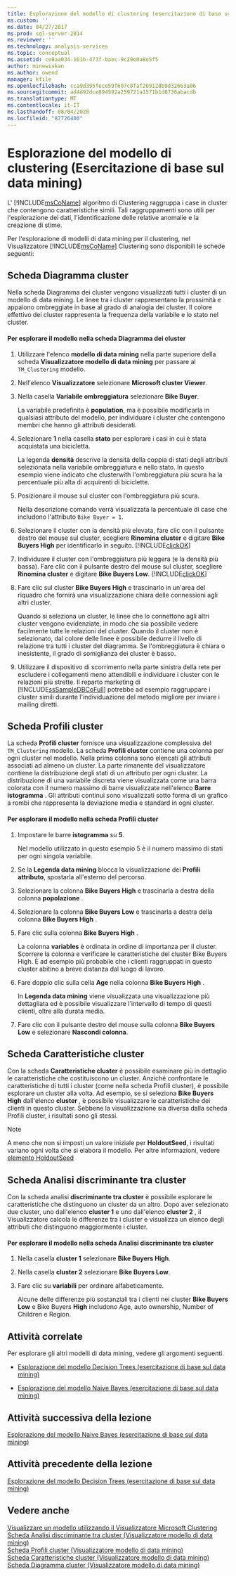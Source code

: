 ```yaml
---
title: Esplorazione del modello di clustering (esercitazione di base sul data mining) | Microsoft Docs
ms.custom: ''
ms.date: 04/27/2017
ms.prod: sql-server-2014
ms.reviewer: ''
ms.technology: analysis-services
ms.topic: conceptual
ms.assetid: ce8aa034-161b-473f-baec-9c29e0a8e5f5
author: minewiskan
ms.author: owend
manager: kfile
ms.openlocfilehash: cca9d395fece59f607c8faf209128b9d32663a06
ms.sourcegitcommit: ad4d92dce894592a259721a1571b1d8736abacdb
ms.translationtype: MT
ms.contentlocale: it-IT
ms.lasthandoff: 08/04/2020
ms.locfileid: "87726400"
---
```

# <a name="exploring-the-clustering-model-basic-data-mining-tutorial"></a>Esplorazione del modello di clustering (Esercitazione di base sul data mining)
  L' [!INCLUDE[msCoName](../includes/msconame-md.md)] algoritmo di Clustering raggruppa i case in cluster che contengono caratteristiche simili. Tali raggruppamenti sono utili per l'esplorazione dei dati, l'identificazione delle relative anomalie e la creazione di stime.  
  
 Per l'esplorazione di modelli di data mining per il clustering, nel Visualizzatore [!INCLUDE[msCoName](../includes/msconame-md.md)] Clustering sono disponibili le schede seguenti:  
  

  
##  <a name="cluster-diagram-tab"></a><a name="ClusterDiagramTab"></a>Scheda Diagramma cluster  
 Nella scheda Diagramma dei cluster vengono visualizzati tutti i cluster di un modello di data mining. Le linee tra i cluster rappresentano la prossimità e appaiono ombreggiate in base al grado di analogia dei cluster. Il colore effettivo dei cluster rappresenta la frequenza della variabile e lo stato nel cluster.  
  
#### <a name="to-explore-the-model-in-the-cluster-diagram-tab"></a>Per esplorare il modello nella scheda Diagramma dei cluster  
  
1.  Utilizzare l'elenco **modello di data mining** nella parte superiore della scheda **Visualizzatore modello di data mining** per passare al `TM_Clustering` modello.  
  
2.  Nell'elenco **Visualizzatore** selezionare **Microsoft cluster Viewer**.  
  
3.  Nella casella **Variabile ombreggiatura** selezionare **Bike Buyer**.  
  
     La variabile predefinita è **population**, ma è possibile modificarla in qualsiasi attributo del modello, per individuare i cluster che contengono membri che hanno gli attributi desiderati.  
  
4.  Selezionare **1** nella casella **stato** per esplorare i casi in cui è stata acquistata una bicicletta.  
  
     La legenda **densità** descrive la densità della coppia di stati degli attributi selezionata nella variabile ombreggiatura e nello stato. In questo esempio viene indicato che clusterwith l'ombreggiatura più scura ha la percentuale più alta di acquirenti di biciclette.  
  
5.  Posizionare il mouse sul cluster con l'ombreggiatura più scura.  
  
     Nella descrizione comando verrà visualizzata la percentuale di case che includono l'attributo `Bike Buyer = 1`.  
  
6.  Selezionare il cluster con la densità più elevata, fare clic con il pulsante destro del mouse sul cluster, scegliere **Rinomina cluster** e digitare **Bike Buyers High** per identificarlo in seguito. [!INCLUDE[clickOK](../includes/clickok-md.md)]  
  
7.  Individuare il cluster con l'ombreggiatura più leggera (e la densità più bassa). Fare clic con il pulsante destro del mouse sul cluster, scegliere **Rinomina cluster** e digitare **Bike Buyers Low**. [!INCLUDE[clickOK](../includes/clickok-md.md)]  
  
8.  Fare clic sul cluster **Bike Buyers High** e trascinarlo in un'area del riquadro che fornirà una visualizzazione chiara delle connessioni agli altri cluster.  
  
     Quando si seleziona un cluster, le linee che lo connettono agli altri cluster vengono evidenziate, in modo che sia possibile vedere facilmente tutte le relazioni del cluster. Quando il cluster non è selezionato, dal colore delle linee è possibile dedurre il livello di relazione tra tutti i cluster del diagramma. Se l'ombreggiatura è chiara o inesistente, il grado di somiglianza dei cluster è basso.  
  
9. Utilizzare il dispositivo di scorrimento nella parte sinistra della rete per escludere i collegamenti meno attendibili e individuare i cluster con le relazioni più strette. Il reparto marketing di [!INCLUDE[ssSampleDBCoFull](../includes/sssampledbcofull-md.md)] potrebbe ad esempio raggruppare i cluster simili durante l'individuazione del metodo migliore per inviare i mailing diretti.  
  

  
##  <a name="cluster-profiles-tab"></a><a name="ClusterProfilesTab"></a>Scheda Profili cluster  
 La scheda **Profili cluster** fornisce una visualizzazione complessiva del `TM_Clustering` modello. La scheda **Profili cluster** contiene una colonna per ogni cluster nel modello. Nella prima colonna sono elencati gli attributi associati ad almeno un cluster. La parte rimanente del visualizzatore contiene la distribuzione degli stati di un attributo per ogni cluster. La distribuzione di una variabile discreta viene visualizzata come una barra colorata con il numero massimo di barre visualizzate nell'elenco **Barre istogramma** . Gli attributi continui sono visualizzati sotto forma di un grafico a rombi che rappresenta la deviazione media e standard in ogni cluster.  
  
#### <a name="to-explore-the-model-in-the-cluster-profiles-tab"></a>Per esplorare il modello nella scheda Profili cluster  
  
1.  Impostare le barre **istogramma** su **5**.  
  
     Nel modello utilizzato in questo esempio 5 è il numero massimo di stati per ogni singola variabile.  
  
2.  Se la **Legenda data mining** blocca la visualizzazione dei **Profili attributo**, spostarla all'esterno del percorso.  
  
3.  Selezionare la colonna **Bike Buyers High** e trascinarla a destra della colonna **popolazione** .  
  
4.  Selezionare la colonna **Bike Buyers Low** e trascinarla a destra della colonna **Bike Buyers High** .  
  
5.  Fare clic sulla colonna **Bike Buyers High** .  
  
     La colonna **variables** è ordinata in ordine di importanza per il cluster. Scorrere la colonna e verificare le caratteristiche del cluster Bike Buyers High. È ad esempio più probabile che i clienti raggruppati in questo cluster abitino a breve distanza dal luogo di lavoro.  
  
6.  Fare doppio clic sulla cella **Age** nella colonna **Bike Buyers High** .  
  
     In **Legenda data mining** viene visualizzata una visualizzazione più dettagliata ed è possibile visualizzare l'intervallo di tempo di questi clienti, oltre alla durata media.  
  
7.  Fare clic con il pulsante destro del mouse sulla colonna **Bike Buyers Low** e selezionare **Nascondi colonna**.  
  

  
##  <a name="cluster-characteristics-tab"></a><a name="ClusterCharacteristicsTab"></a>Scheda Caratteristiche cluster  
 Con la scheda **Caratteristiche cluster** è possibile esaminare più in dettaglio le caratteristiche che costituiscono un cluster. Anziché confrontare le caratteristiche di tutti i cluster (come nella scheda Profili cluster), è possibile esplorare un cluster alla volta. Ad esempio, se si seleziona **Bike Buyers High** dall'elenco **cluster** , è possibile visualizzare le caratteristiche dei clienti in questo cluster. Sebbene la visualizzazione sia diversa dalla scheda Profili cluster, i risultati sono gli stessi.  
  
> [!NOTE]  
>  A meno che non si imposti un valore iniziale per **HoldoutSeed**, i risultati variano ogni volta che si elabora il modello. Per altre informazioni, vedere [elemento HoldoutSeed](https://docs.microsoft.com/bi-reference/assl/properties/holdoutseed-element)  
  

  
##  <a name="cluster-discrimination-tab"></a><a name="ClusterDiscriminationTab"></a>Scheda Analisi discriminante tra cluster  
 Con la scheda analisi **discriminante tra cluster** è possibile esplorare le caratteristiche che distinguono un cluster da un altro. Dopo aver selezionato due cluster, uno dall'elenco **cluster 1** e uno dall'elenco **cluster 2** , il Visualizzatore calcola le differenze tra i cluster e visualizza un elenco degli attributi che distinguono maggiormente i cluster.  
  
#### <a name="to-explore-the-model-in-the-cluster-discrimination-tab"></a>Per esplorare il modello nella scheda Analisi discriminante tra cluster  
  
1.  Nella casella **cluster 1** selezionare **Bike Buyers High**.  
  
2.  Nella casella **cluster 2** selezionare **Bike Buyers Low**.  
  
3.  Fare clic su **variabili** per ordinare alfabeticamente.  
  
     Alcune delle differenze più sostanziali tra i clienti nei cluster **Bike Buyers Low** e Bike Buyers **High** includono Age, auto ownership, Number of Children e Region.  
  
## <a name="related-tasks"></a>Attività correlate  
 Per esplorare gli altri modelli di data mining, vedere gli argomenti seguenti.  
  
-   [Esplorazione del modello Decision Trees &#40;esercitazione di base sul data mining&#41;](../../2014/tutorials/exploring-the-decision-tree-model-basic-data-mining-tutorial.md)  
  
-   [Esplorazione del modello Naive Bayes &#40;esercitazione di base sul data mining&#41;](../../2014/tutorials/exploring-the-naive-bayes-model-basic-data-mining-tutorial.md)  
  
## <a name="next-task-in-lesson"></a>Attività successiva della lezione  
 [Esplorazione del modello Naive Bayes &#40;esercitazione di base sul data mining&#41;](../../2014/tutorials/exploring-the-naive-bayes-model-basic-data-mining-tutorial.md)  
  
## <a name="previous-task-in-lesson"></a>Attività precedente della lezione  
 [Esplorazione del modello Decision Trees &#40;esercitazione di base sul data mining&#41;](../../2014/tutorials/exploring-the-decision-tree-model-basic-data-mining-tutorial.md)  
  
## <a name="see-also"></a>Vedere anche  
 [Visualizzare un modello utilizzando il Visualizzatore Microsoft Clustering](../../2014/analysis-services/data-mining/browse-a-model-using-the-microsoft-cluster-viewer.md)   
 [Scheda Analisi discriminante tra cluster &#40;Visualizzatore modello di data mining&#41;](../../2014/analysis-services/cluster-discrimination-tab-mining-model-viewer.md)   
 [Scheda Profili cluster &#40;Visualizzatore modello di data mining&#41;](../../2014/analysis-services/cluster-profiles-tab-mining-model-viewer.md)   
 [Scheda Caratteristiche cluster &#40;Visualizzatore modello di data mining&#41;](../../2014/analysis-services/cluster-characteristics-tab-mining-model-viewer.md)   
 [Scheda Diagramma cluster &#40;Visualizzatore modello di data mining&#41;](../../2014/analysis-services/cluster-diagram-tab-mining-model-viewer.md)  
  
  
